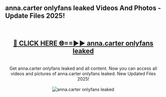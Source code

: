 <h2>anna.carter onlyfans leaked Videos And Photos - Update Files 2025!</h2>
<br>
<div align="center">
<h2><a href="https://linkcuts.com/hfmhzwbr" rel="nofollow">🔴 CLICK HERE 🌐==►► anna.carter onlyfans leaked</a></h2>
<br>
Get anna.carter onlyfans leaked and all content. Now you can access all videos and pictures of anna.carter onlyfans leaked. New Updated Files 2025!
<br>
<br>
<a href="https://linkcuts.com/hfmhzwbr" rel="nofollow" data-target="animated-image.originalLink"><img src="https://i.ibb.co.com/WyWwxjT/player-gif2.gif" alt="anna.carter onlyfans leaked" style="max-width: 100%; display: inline-block;" data-target="animated-image.originalImage"></a>
</div>
<br>